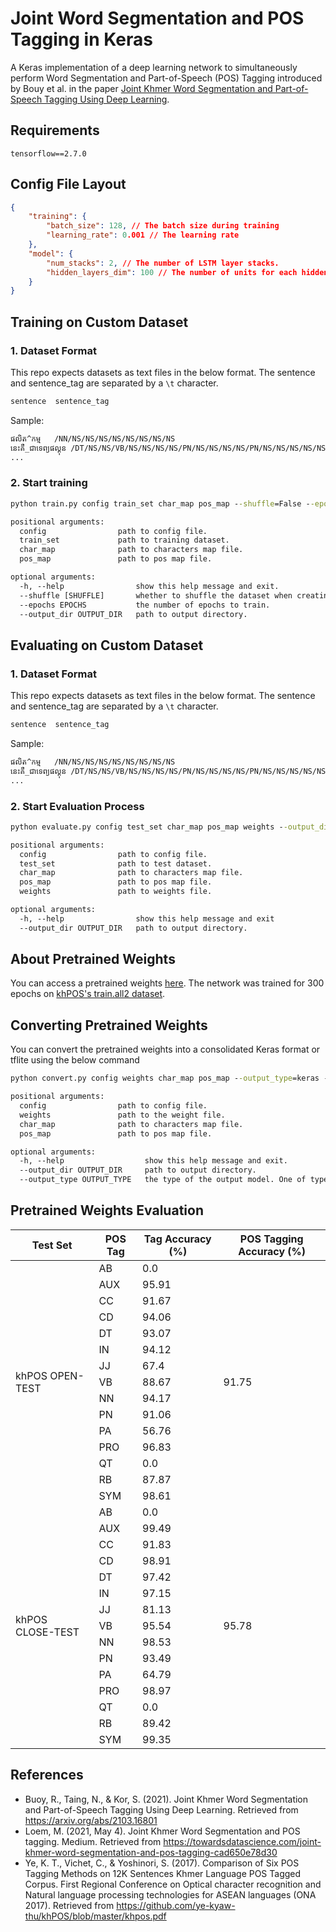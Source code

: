 # Joint Word Segmentation and POS Tagging in Keras

A Keras implementation of a deep learning network to simultaneously perform Word Segmentation and Part-of-Speech (POS) Tagging introduced by Bouy et al. in the paper [Joint Khmer Word Segmentation and Part-of-Speech Tagging Using Deep Learning](https://arxiv.org/abs/2103.16801).

## Requirements

```
tensorflow==2.7.0
```

## Config File Layout

```json
{
    "training": {
        "batch_size": 128, // The batch size during training
        "learning_rate": 0.001 // The learning rate
    },
    "model": {
        "num_stacks": 2, // The number of LSTM layer stacks.
        "hidden_layers_dim": 100 // The number of units for each hidden LSTM layers.
    }
}
```

## Training on Custom Dataset

### 1. Dataset Format

This repo expects datasets as text files in the below format. The sentence and sentence_tag are separated by a `\t` character.

```txt
sentence  sentence_tag
```

Sample:

```txt
ផលិត^កម្ម	/NN/NS/NS/NS/NS/NS/NS/NS/NS
នេះគឺ_ជាទេព្យផល្គុន	/DT/NS/NS/VB/NS/NS/NS/NS/PN/NS/NS/NS/NS/PN/NS/NS/NS/NS/NS
...
```

### 2. Start training

```cmd
python train.py config train_set char_map pos_map --shuffle=False --epochs=300 --output_dir=output
```

```txt
positional arguments:
  config                path to config file.
  train_set             path to training dataset.
  char_map              path to characters map file.
  pos_map               path to pos map file.

optional arguments:
  -h, --help                show this help message and exit.
  --shuffle [SHUFFLE]       whether to shuffle the dataset when creating the batch.
  --epochs EPOCHS           the number of epochs to train.
  --output_dir OUTPUT_DIR   path to output directory.
```

## Evaluating on Custom Dataset

### 1. Dataset Format

This repo expects datasets as text files in the below format. The sentence and sentence_tag are separated by a `\t` character.

```txt
sentence  sentence_tag
```

Sample:

```txt
ផលិត^កម្ម	/NN/NS/NS/NS/NS/NS/NS/NS/NS
នេះគឺ_ជាទេព្យផល្គុន	/DT/NS/NS/VB/NS/NS/NS/NS/PN/NS/NS/NS/NS/PN/NS/NS/NS/NS/NS
...
```

### 2. Start Evaluation Process

```cmd
python evaluate.py config test_set char_map pos_map weights --output_dir=output
```

```txt
positional arguments:
  config                path to config file.
  test_set              path to test dataset.
  char_map              path to characters map file.
  pos_map               path to pos map file.
  weights               path to weights file.

optional arguments:
  -h, --help                show this help message and exit
  --output_dir OUTPUT_DIR   path to output directory.
```

## About Pretrained Weights

You can access a pretrained weights [here](pretrained). The network was trained for 300 epochs on [khPOS's train.all2 dataset](https://github.com/ye-kyaw-thu/khPOS).

## Converting Pretrained Weights

You can convert the pretrained weights into a consolidated Keras format or tflite using the below command

```cmd
python convert.py config weights char_map pos_map --output_type=keras --output_dir=output
```
```txt
positional arguments:
  config                path to config file.
  weights               path to the weight file.
  char_map              path to characters map file.
  pos_map               path to pos map file.

optional arguments:
  -h, --help                  show this help message and exit.
  --output_dir OUTPUT_DIR     path to output directory.
  --output_type OUTPUT_TYPE   the type of the output model. One of type: "keras", "tflite"
```

## Pretrained Weights Evaluation

<table>
    <thead>
        <tr>
            <th>Test Set</th>
            <th>POS Tag</th>
            <th>Tag Accuracy (%)</th>
            <th>POS Tagging Accuracy (%)</th>
        </tr>
    </thead>
    <tbody>
        <tr>
            <td rowspan=15>khPOS OPEN-TEST</td>
            <td>AB</td>
            <td>0.0</td>
            <td rowspan=15>91.75</td>
        </tr>
        <tr>
            <td>AUX</td>
            <td>95.91</td>
        </tr>
        <tr>
            <td>CC</td>
            <td>91.67</td>
        </tr>
        <tr>
            <td>CD</td>
            <td>94.06</td>
        </tr>
        <tr>
            <td>DT</td>
            <td>93.07</td>
        </tr>
        <tr>
          <td>IN</td>
          <td>94.12</td>
        </tr>
        <tr>
          <td>JJ</td>
          <td>67.4 </td>
        </tr>
        <tr>
          <td>VB</td>
          <td>88.67</td>
        </tr>
        <tr>
          <td>NN</td>
          <td>94.17</td>
        </tr>
        <tr>
          <td>PN</td>
          <td>91.06</td>
        </tr>
        <tr>
          <td>PA</td>
          <td>56.76</td>
        </tr>
        <tr>
          <td>PRO</td>
          <td>96.83</td>
        </tr>
        <tr>
          <td>QT</td>
          <td>0.0</td>
        </tr>
        <tr>
          <td>RB</td>
          <td>87.87</td>
        </tr>
        <tr>
          <td>SYM</td>
          <td>98.61</td>
        </tr>
        <tr>
            <td rowspan=15>khPOS CLOSE-TEST</td>
            <td>AB</td>
            <td>0.0</td>
            <td rowspan=15>95.78</td>
        </tr>
        <tr>
            <td>AUX</td>
            <td>99.49</td>
        </tr>
        <tr>
            <td>CC</td>
            <td>91.83</td>
        </tr>
        <tr>
            <td>CD</td>
            <td>98.91</td>
        </tr>
        <tr>
            <td>DT</td>
            <td>97.42</td>
        </tr>
        <tr>
          <td>IN</td>
          <td>97.15</td>
        </tr>
        <tr>
          <td>JJ</td>
          <td>81.13</td>
        </tr>
        <tr>
          <td>VB</td>
          <td>95.54</td>
        </tr>
        <tr>
          <td>NN</td>
          <td>98.53</td>
        </tr>
        <tr>
          <td>PN</td>
          <td>93.49</td>
        </tr>
        <tr>
          <td>PA</td>
          <td>64.79</td>
        </tr>
        <tr>
          <td>PRO</td>
          <td>98.97</td>
        </tr>
        <tr>
          <td>QT</td>
          <td>0.0</td>
        </tr>
        <tr>
          <td>RB</td>
          <td>89.42</td>
        </tr>
        <tr>
          <td>SYM</td>
          <td>99.35</td>
        </tr>
    </tbody>
</table>

## References

- Buoy, R., Taing, N., & Kor, S. (2021). Joint Khmer Word Segmentation and Part-of-Speech Tagging Using Deep Learning. Retrieved from <https://arxiv.org/abs/2103.16801>
- Loem, M. (2021, May 4). Joint Khmer Word Segmentation and POS tagging. Medium. Retrieved from <https://towardsdatascience.com/joint-khmer-word-segmentation-and-pos-tagging-cad650e78d30>
- Ye, K. T., Vichet, C., & Yoshinori, S. (2017). Comparison of Six POS Tagging Methods on 12K Sentences Khmer Language POS Tagged Corpus. First Regional Conference on Optical character recognition and Natural language processing technologies for ASEAN languages (ONA 2017). Retrieved from <https://github.com/ye-kyaw-thu/khPOS/blob/master/khpos.pdf>
